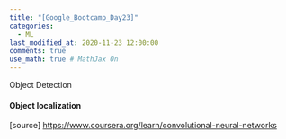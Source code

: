 ```yaml
---
title: "[Google_Bootcamp_Day23]"
categories: 
  - ML
last_modified_at: 2020-11-23 12:00:00
comments: true
use_math: true # MathJax On
---
```


Object Detection

#### Object localization



[source] https://www.coursera.org/learn/convolutional-neural-networks
